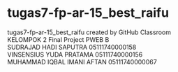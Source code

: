 # tugas7-fp-ar-15_best_raifu
tugas7-fp-ar-15_best_raifu created by GitHub Classroom <br />
KELOMPOK 2 Final Project PWEB B <br />
SUDRAJAD HADI SAPUTRA       05111740000158 <br />
VINSENSIUS YUDA PRATAMA     05111740000156 <br />
MUHAMMAD IQBAL IMANI AFTAN  05111740000067 

